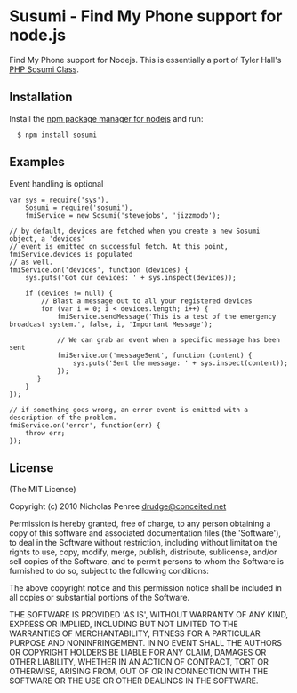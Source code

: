 
# Susumi - Find My Phone support for node.js

Find My Phone support for Nodejs. This is essentially a port of Tyler Hall's [PHP Sosumi Class](http://github.com/tylerhall/sosumi).

## Installation

  Install the [npm package manager for nodejs](http://github.com/isaacs/npm)
  and run:
  
      $ npm install sosumi

## Examples

Event handling is optional

    var sys = require('sys'),
        Sosumi = require('sosumi'),
        fmiService = new Sosumi('stevejobs', 'jizzmodo');
    
    // by default, devices are fetched when you create a new Sosumi object, a 'devices'
    // event is emitted on successful fetch. At this point, fmiService.devices is populated
    // as well.
    fmiService.on('devices', function (devices) {
        sys.puts('Got our devices: ' + sys.inspect(devices));
 
        if (devices != null) {
            // Blast a message out to all your registered devices
            for (var i = 0; i < devices.length; i++) {
                fmiService.sendMessage('This is a test of the emergency broadcast system.', false, i, 'Important Message');
                
                // We can grab an event when a specific message has been sent
                fmiService.on('messageSent', function (content) {
                    sys.puts('Sent the message: ' + sys.inspect(content));
                });
           }
        }
    });
    
    // if something goes wrong, an error event is emitted with a description of the problem.
    fmiService.on('error', function(err) {
        throw err;
    });


## License 

(The MIT License)

Copyright (c) 2010 Nicholas Penree <drudge@conceited.net>

Permission is hereby granted, free of charge, to any person obtaining
a copy of this software and associated documentation files (the
'Software'), to deal in the Software without restriction, including
without limitation the rights to use, copy, modify, merge, publish,
distribute, sublicense, and/or sell copies of the Software, and to
permit persons to whom the Software is furnished to do so, subject to
the following conditions:

The above copyright notice and this permission notice shall be
included in all copies or substantial portions of the Software.

THE SOFTWARE IS PROVIDED 'AS IS', WITHOUT WARRANTY OF ANY KIND,
EXPRESS OR IMPLIED, INCLUDING BUT NOT LIMITED TO THE WARRANTIES OF
MERCHANTABILITY, FITNESS FOR A PARTICULAR PURPOSE AND NONINFRINGEMENT.
IN NO EVENT SHALL THE AUTHORS OR COPYRIGHT HOLDERS BE LIABLE FOR ANY
CLAIM, DAMAGES OR OTHER LIABILITY, WHETHER IN AN ACTION OF CONTRACT,
TORT OR OTHERWISE, ARISING FROM, OUT OF OR IN CONNECTION WITH THE
SOFTWARE OR THE USE OR OTHER DEALINGS IN THE SOFTWARE.
